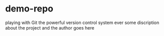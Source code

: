# demo-repo
playing with Git the powerful version control system ever
some discription about the project and the author goes here
